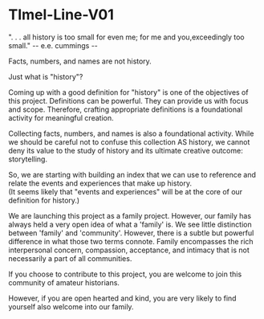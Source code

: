 # TImel-Line-V01

". . . all history is too small for even me;
for me and you,exceedingly too small."  -- e.e. cummings --

Facts, numbers, and names are not history.  

Just what is "history"?  

Coming up with a good definition for "history" is one of the objectives of this project.  Definitions can be powerful.  They can provide us with focus and scope.  Therefore, crafting appropriate definitions is a foundational activity for meaningful creation.

Collecting facts, numbers, and names is also a foundational activity.  While we should be careful not to confuse this collection AS history, we cannot deny its value to the study of history and its ultimate creative outcome: storytelling.

So, we are starting with building an index that we can use to reference and relate the events and experiences that make up history.  
(It seems likely that "events and experiences" will be at the core of our definition for history.)

We are launching this project as a family project.  However, our family has always held a very open idea of what a 'family' is.  We see little distinction between 'family' and 'community'.  However, there is a subtle but powerful difference in what those two terms connote.  Family encompasses the rich interpersonal concern, compassion, acceptance, and intimacy that is not necessarily a part of all communities.

If you choose to contribute to this project, you are welcome to join this community of amateur historians.  

However, if you are open hearted and kind, you are very likely to find yourself also welcome into our family.
